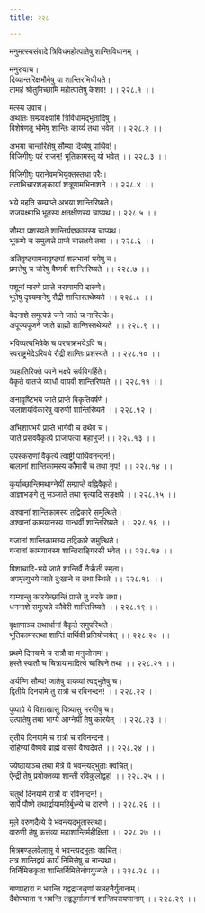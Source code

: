 ```yaml
---
title: २२८

---
```

मनुमत्स्यसंवादे त्रिविधमहोत्पातेषु शान्तिविधानम् ।  
  
मनुरुवाच।  
दिव्यान्तरिक्षभौमेषु या शान्तिरभिधीयते।  
तामहं श्रोतुमिच्छामि महोत्पातेषु केशव! ।। २२८.१ ।।  
  
मत्स्य उवाच।  
अथातः सम्प्रवक्ष्यामि त्रिविधामद्भुतादिषु ।  
विशेषेणतु भौमेषु शान्तिः कार्य्य तथा भवेत् ।। २२८.२ ।।  
  
अभया चान्तरिक्षेषु सौम्या दिव्येषु पार्थिव!।  
विजिगीषुः परं राजन्! भूतिकामस्तु यो भवेत् ।। २२८.३ ।।  
  
विजिगीषुः परानेवमभियुक्तस्तथा परैः।  
तताभिचारशङ्कायां शत्रूणामभिनाशने ।। २२८.४ ।।  
  
भये महति सम्प्राप्ते अभया शान्तिरिष्यते।  
राजयक्ष्माभि भूतस्य क्षतक्षीणस्य चाप्यथ।। २२८.५ ।।  
  
सौम्या प्रशस्यते शान्तिर्यज्ञकामस्य चाप्यथ।  
भूकम्पे च समुत्पन्ने प्राप्ते चान्नक्षये तथा ।। २२८.६ ।।  
  
अतिवृष्ट्यामनावृष्ट्यां शलभानां भयेषु च।  
प्रमत्तेषु च चोरेषु वैष्णवी शान्तिरिष्यते ।। २२८.७ ।।  
  
पशूनां मारणे प्राप्ते नराणामपि दारुणे।  
भूतेषु दृश्यमानेषु रौद्री शान्तिस्तथेष्यते ।। २२८.८ ।।  
  
वेदनाशे समुत्पन्ने जने जाते च नास्तिके।  
अपूज्यपूजने जाते ब्राह्मी शान्तिस्तथेष्यते ।। २२८.९ ।।  
  
भविष्यत्यभिषेके च परचक्रभयेऽपि च।  
स्वराष्ट्रभेदेऽरिवधे रौद्री शान्तिः प्रशस्यते ।। २२८.१० ।।  
  
त्र्यहातिरिक्ते पवने भक्ष्ये सर्वविगर्हिते।  
वैकृते वातजे व्याधौ वायवी शान्तिरिष्यते ।। २२८.११ ।।  
  
अनावृष्टिभये जाते प्राप्ते विकृतिवर्षणे।  
जलाशयविकारेषु वारुणी शान्तिरिष्यते ।। २२८.१२ ।।  
  
अभिशापभये प्राप्ते भार्गवी च तथैव च।  
जाते प्रसववैकृत्ये प्राजापत्या महाभुज!।। २२८.१३ ।।  
  
उपस्कराणां वैकृत्ये त्वाष्ट्री पार्थिवनन्दन!।  
बालानां शान्तिकामस्य कौमारी च तथा नृप! ।। २२८.१४ ।।  
  
कुर्याच्छान्तिमथाग्नेयीं सम्प्राप्ते वह्निवैकृते।  
आज्ञाभङ्गे तु सञ्जाते तथा भृत्यादि सङ्क्षये ।। २२८.१५ ।।  
  
अश्वानां शान्तिकामस्य तद्विकारे समुत्थिते।  
अश्वानां कामयानस्य गान्धर्वी शान्तिरिष्यते ।। २२८.१६ ।।  
  
गजानां शान्तिकामस्य तद्विकारे समुत्थिते।  
गजानां कामयानस्य शान्तिराङ्गिरसी भवेत् ।। २२८.१७ ।।  
  
पिशाचादि-भये जाते शान्तिर्वै नैर्ऋती स्मृता।  
अपमृत्युभये जाते दुःखप्ने च तथा स्थिते ।। २२८.१८ ।।  
  
याम्यान्तु कारयेच्छान्तिं प्राप्ते तु नरके तथा।  
धननाशे समुत्पन्ने कौवेरी शान्तिरिष्यते ।। २२८.१९ ।।  
  
वृक्षाणाञ्च तथार्थानां वैकृते समुपस्थिते।  
भूतिकामस्तथा शान्तिं पार्थिवीं प्रतियोजयेत् ।। २२८.२० ।।  
  
प्रथमे दिनयामे च रात्रौ वा मनुजोत्तम!।  
हस्ते स्वातौ च चित्रायामादित्ये चाश्विने तथा ।। २२८.२१ ।।  
  
अर्यम्णि सौम्य! जातेषु वायव्यां त्वद्भुतेषु च।  
द्वितीये दिनयामे तु रात्रौ च रविनन्दन! ।। २२८.२२ ।।  
  
पुष्पाग्रे ये विशाखासु पित्र्यासु भरणीषु च।  
उत्पातेषु तथा भाग्ये आग्नेयीं तेषु कारयेत् ।। २२८.२३ ।।  
  
तृतीये दिनयामे च रात्रौ च रविनन्दन!।  
रोहिण्यां वैष्णवे ब्राह्मे वासवे वैश्वदेवते ।। २२८.२४ ।।  
  
ज्येष्ठायाञ्च तथा मैत्रे ये भवन्त्यद्भुताः क्वचित्।  
ऐन्द्री तेषु प्रयोक्तव्या शान्ती रविकुलोद्वह! ।। २२८.२५ ।।  
  
चतुर्थे दिनयामे रात्रौ वा रविनन्दन!।  
सार्पे पौष्णे तथार्द्रायामहिर्बुध्न्ये च दारुणे ।। २२८.२६ ।।  
  
मूले वरुणदैत्ये ये भवन्त्यद्भुतास्तथा।  
वारुणी तेषु कर्त्तव्या महाशान्तिर्महीक्षिता ।। २२८.२७ ।।  
  
मित्रमण्डलवेलासु ये भवन्त्यद्भुताः क्वचित्।  
तत्र शान्तिद्वयं कार्यं निमित्तेषु च नान्यथा।  
निर्निमित्तकृता शान्तिर्निमित्तेनोपयुज्यते ।। २२८.२८ ।।  
  
बाणप्रहारा न भवन्ति यद्वद्राजन्नृणां सन्नहनैर्युतानाम्।  
दैवोपघाता न भवन्ति तद्वद्धर्मात्मनां शान्तिपरायणानाम् ।। २२८.२९ ।।